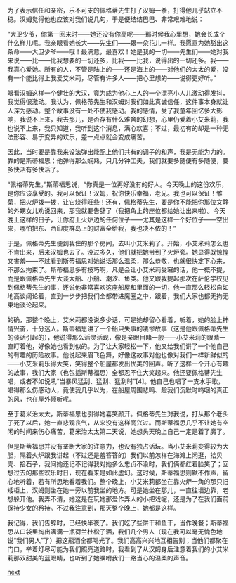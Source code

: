 
为了表示信任和亲密，乐不可支的佩格蒂先生打了汉姆一拳，打得他几乎站立不稳。汉姆觉得他也应该对我们说几句，于是便结结巴巴、非常艰难地说：

“大卫少爷，你第一回来时——她还没有你高呢——那时候我心里想，她会长成个什么样儿呢。我亲眼看她长大——先生们——跟一朵花儿一样。我愿意为她豁出这条命——大卫少爷——哦！最满意，最喜欢！她是我的一切——先生们——她对我来说——比——比我想要的一切还多，比我——比我，说得出的一切还多。我——我真心爱她。所有的人，不管是陆上的——还是海上的——对他们的太太的爱，没有一个能比得上我爱艾米莉，尽管有许多人——把心里想的——说得更好听。”

眼看汉姆这样一个健壮的大汉，竟为成为他心上人的一个漂亮小人儿激动得发抖，我觉得很激动。我认为，佩格蒂先生和汉姆对我们如此真诚信任，这件事本身就让人深为感动。整个故事没有一处不使我感动。我的感情，受了我童年回忆多大影响，我说不上来，我去那儿，是否存有什么难舍的幻想，心里仍爱着小艾米莉，我也说不上来，我只知道，我听到这个消息，满心欢喜；不过，最初有的却是一种无法形容、易于变异的欢乐，差一点点就会变成痛苦。

因此，当时要是靠我来设法弹出能配上他们共有的调子的和声，我是无能为力的。靠的是斯蒂福思；他弹得那么娴熟，只几分钟工夫，我们就要多随便有多随便，要多快活有多快活了。

“佩格蒂先生，”斯蒂福思说，“你真是一位再好没有的好人。今天晚上的这份欢乐，是你应该享受的。我可以保证！汉姆，祝你快乐幸福，老兄。我也可以保证！雏菊，把火炉拨一拨，让它烧得旺些！还有，佩格蒂先生，要是你不能把你那位文静的外甥女儿劝说回来，那我就要告辞了（我把角上的座位都给她让出来啦）。今天晚上这样的日子，让你府上火炉边的任何位子——尤其是这样一个好位子——空出来，哪怕把东、西印度群岛上的财富全给我，我也决不依的！”

于是，佩格蒂先生便到我住的那个房间，去叫小艾米莉了。开始，小艾米莉怎么也不肯出来，后来汉姆也去了。没过多久，他们就把她带到了火炉旁。她显得既惊惶又害羞——不过看到斯蒂福思对她说话那么温柔，那么恭敬，也就很快定下心来，不那么拘束了。斯蒂福思多有技巧啊，凡是会让小艾米莉受窘的话，他一概不提，而是跟佩格蒂先生大谈大船、小船、潮汐、鱼类。他又跟我提起那次在萨伦学校见到佩格蒂先生的事，还说他非常喜欢这座船屋和里面的一切，他一直那么轻松自如地高谈阔论着，直到一步步把我们全都带进魔圈之中，跟着，我们大家也都无拘无束地谈论起来。

的确，那整个晚上，艾米莉都没说多少话，可是她却留心看着，听着，她的脸上神情兴奋，十分迷人。斯蒂福思讲了一个船只失事的凄惨故事（这是他跟佩格蒂先生的谈话引起的），他说得那么活灵活现，像是亲眼目睹一般——小艾米莉的眼睛一直盯着他，好像她也看到似的。为了让大家轻松一下，他又给我们讲了一个他自己的有趣的历险故事。他说起来眉飞色舞，好像这故事对他也像对我们一样新鲜似的——小艾米莉乐得大笑，笑得整个船屋都发出优美的回声。听了这样一个开心有趣的故事，我们大家（也包括斯蒂福思）全都忍不住大笑起来。他还要佩格蒂先生唱，或者不如说吼“当暴风猛刮、猛刮、猛刮时”[4]。他自己也唱了一支水手歌，唱得那么伤感动人，竟使我几乎以为，在船屋周围悲鸣、趁我们沉默时呜咽的真正的风，也在屋外倾听呢。

至于葛米治太太，斯蒂福思也引得她喜笑颜开。佩格蒂先生对我说，打从那个老头子死了以后，她一直悲观丧气，从来没有这样高兴过。而斯蒂福思几乎不让她有空闲的时间来伤心痛苦，葛米治太太第二天说，她想头天晚上自己一定是着了魔了。

但是斯蒂福思并没有垄断大家的注意力，也没有独占话坛。当小艾米莉变得较为大胆，隔着火炉跟我讲起（不过还是羞答答的）我们以前怎样在海滩上闲逛，拾贝壳、拾石子，我问她还记不记得我对她多么忠贞不渝时，我们俩都红着脸笑了；回想过去的那些欢乐时日，现在看来是如此虚幻。这时候，斯蒂福思则默不作声，留心地听着，若有所思地看着我们。整个晚上，小艾米莉都坐在靠火炉一角的那只旧矮柜上，汉姆则坐在她一旁以前我坐的地方。可是她坐在那儿，一直往墙边靠，老想躲开他。我弄不清，她这是在玩她那爱作弄人的小把戏呢，还是为了在我们面前保持少女的矜持。不过我注意到，那天整个晚上，她都是这样。

我记得，我们告辞时，已经快半夜了。我们吃了些饼干和鱼干，当作晚餐；斯蒂福思从口袋里掏出满满一瓶荷兰杜松子酒，我们几个男人（现在我可以毫无愧色地说“我们男人”了）把这瓶酒全都喝光了。我们高高兴兴地互相告别；当他们都聚在门口，举着灯尽可能为我们照亮道路时，我看到了从汉姆身后注意着我们的小艾米莉那双甜美的蓝眼睛，也听到了她嘱咐我们一路当心的温柔的声音。

[next](page284.md)